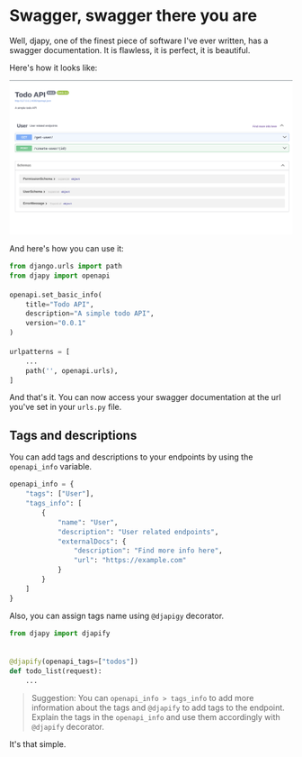 # Swagger, swagger there you are

Well, djapy, one of the finest piece of software I've ever written, has a swagger documentation.
It is flawless, it is perfect, it is beautiful.

Here's how it looks like:

![Djapy Swagger Support](swagger_screenshot.png)

And here's how you can use it:

```python
from django.urls import path
from djapy import openapi

openapi.set_basic_info(
    title="Todo API",
    description="A simple todo API",
    version="0.0.1"
)

urlpatterns = [
    ...
    path('', openapi.urls),
]
```

And that's it. You can now access your swagger documentation at the url you've set in your `urls.py` file.

## Tags and descriptions

You can add tags and descriptions to your endpoints by using the `openapi_info` variable.

```python
openapi_info = {
    "tags": ["User"],
    "tags_info": [
        {
            "name": "User",
            "description": "User related endpoints",
            "externalDocs": {
                "description": "Find more info here",
                "url": "https://example.com"
            }
        }
    ]
}
```


Also, you can assign tags name using `@djapigy` decorator.

```python
from djapy import djapify


@djapify(openapi_tags=["todos"])
def todo_list(request):
    ...
```

> Suggestion: You can `openapi_info > tags_info` to add more information about the tags and `@djapify` to add tags to the endpoint.
Explain the tags in the `openapi_info` and use them accordingly with `@djapify` decorator.

It's that simple.
